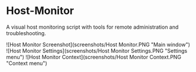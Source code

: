 # Host-Monitor
A visual host monitoring script with tools for remote administration and troubleshooting.

![Host Monitor Screenshot](screenshots/Host Monitor.PNG "Main window")
![Host Monitor Settings](screenshots/Host Monitor Settings.PNG "Settings menu")
![Host Monitor Context](screenshots/Host Monitor Context.PNG "Context menu")
